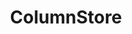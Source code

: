 ---
draft: false
title: ColumnStore
content:
  id: columnstore
  name: ColumnStore
  website: https://mariadb.org/
  short_description: MariaDB ColumnStore is a GPLv2 open-source columnar database built on MariaDB Server.
---